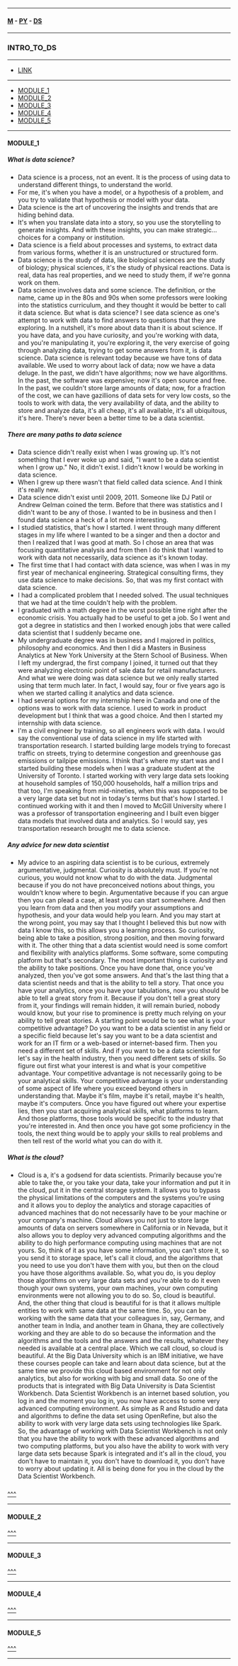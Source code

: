 
---

#### [M](https://github.com/ttltrk/TTT/blob/master/menu.md) - [PY](https://github.com/ttltrk/TTT/blob/master/PY/PY.md) - [DS](https://github.com/ttltrk/TTT/blob/master/PY/PACKAGES/DATA_SCIENCE/DATA_SCIENCE.md)

---

### INTRO_TO_DS

---

* [LINK](#https://courses.cognitiveclass.ai/courses/course-v1:BigDataUniversity+DS0101EN+2016/course/)

---

* [MODULE_1](#MODULE_1)
* [MODULE_2](#MODULE_2)
* [MODULE_3](#MODULE_3)
* [MODULE_4](#MODULE_4)
* [MODULE_5](#MODULE_5)

---

#### MODULE_1

##### What is data science?

- Data science is a process, not an event.
It is the process of using data
to understand different things,
to understand the world.
- For me, it's when you have a model,
or a hypothesis of a problem,
and you try to validate that hypothesis or model
with your data.
- Data science is the art of uncovering
the insights and trends that are hiding behind data.
- It's when you translate data into a story,
so you use the storytelling to generate insights.
And with these insights,
you can make strategic...
choices for a company or institution.
- Data science is a field about processes and systems,
to extract data from various forms,
whether it is an unstructured or structured form.
- Data science is the study of data,
like biological sciences are the study of biology;
physical sciences, it's the study of physical reactions.
Data is real, data has real properties,
and we need to study them,
if we're gonna work on them.
- Data science involves data and some science.
The definition, or the name,
came up in the 80s and 90s when some professors
were looking into the statistics curriculum,
and they thought it would be better to call it data science.
But what is data science?
I see data science as one's attempt to work with data
to find answers to questions that they are exploring.
In a nutshell, it's more about data
than it is about science.
If you have data, and you have curiosity,
and you're working with data,
and you're manipulating it,
you're exploring it,
the very exercise of going through analyzing data,
trying to get some answers from it, is data science.
Data science is relevant today
because we have tons of data available.
We used to worry about lack of data;
now we have a data deluge.
In the past, we didn't have algorithms;
now we have algorithms.
In the past, the software was expensive;
now it's open source and free.
In the past, we couldn't store large amounts of data;
now, for a fraction of the cost,
we can have gazillions of data sets for very low costs,
so the tools to work with data,
the very availability of data,
and the ability to store and analyze data,
it's all cheap, it's all available,
it's all ubiquitous, it's here.
There's never been a better time to be a data scientist.

##### There are many paths to data science

- Data science didn't really exist when I was growing up.
It's not something that I ever woke up
and said, "I want to be a data scientist when I grow up."
No, it didn't exist.
I didn't know I would be working in data science.
- When I grew up there wasn't
that field called data science.
And I think it's really new.
- Data science didn't exist until 2009, 2011.
Someone like DJ Patil or Andrew Gelman coined the term.
Before that there was statistics
and I didn't want to be any of those.
I wanted to be in business and
then I found data science a heck of a lot more interesting.
- I studied statistics, that's how I started.
I went through many different stages
in my life where I wanted to be a singer
and then a doctor and then I realized
that I was good at math.
So I chose an area that was focusing
quantitative analysis and from then
I do think that I wanted to work with data
not necessarily, data science as it's known today.
- The first time that I had contact with data science,
was when I was in my first year of mechanical engineering.
Strategical consulting firms,
they use data science to make decisions.
So, that was my first contact with data science.
- I had a complicated problem that I needed solved.
The usual techniques that we had at the time
couldn't help with the problem.
- I graduated with a math degree in the worst
possible time right after the economic crisis.
You actually had to be useful to get a job.
So I went and got a degree in statistics
and then I worked enough jobs that were
called data scientist that I suddenly became one.
- My undergraduate degree was in business
and I majored in politics, philosophy and economics.
And then I did a Masters in Business Analytics
at New York University at the Stern School of Business.
When I left my undergrad, the first company I joined,
it turned out that they were analyzing
electronic point of sale data for retail manufacturers.
And what we were doing was data science
but we only really started using that term much later.
In fact, I would say, four or five years ago
is when we started calling it analytics and data science.
- I had several options for my internship here in Canada
and one of the options was to work with data science.
I used to work in product development
but I think that was a good choice.
And then I started my internship with data science.
- I'm a civil engineer by training,
so all engineers work with data.
I would say the conventional use of data science
in my life started with transportation research.
I started building large models trying
to forecast traffic on streets,
trying to determine congestion
and greenhouse gas emissions or tailpipe emissions.
I think that's where my start was
and I started building these models when I was
a graduate student at the University of Toronto.
I started working with very large data sets
looking at household samples of 150,000 households,
half a million trips and that too,
I'm speaking from mid-nineties,
when this was supposed to be a very large data set
but not in today's terms but that's how I started.
I continued working with it and then I moved
to McGill University where I was a professor
of transportation engineering and I built
even bigger data models that involved data and analytics.
So I would say, yes transportation research
brought me to data science.

##### Any advice for new data scientist

- My advice to an aspiring data scientist is to be curious,
extremely argumentative,
judgmental.
Curiosity is absolutely must.
If you're not curious,
you would not know what to do with the data.
Judgmental because if you do not have
preconceived notions about things,
you wouldn't know where to begin.
Argumentative because if you can argue
then you can plead a case,
at least you can start somewhere.
And then you learn from data
and then you modify your assumptions and hypothesis,
and your data would help you learn.
And you may start at the wrong point,
you may say that I thought I believed this
but now with data I know this,
so this allows you a learning process.
So curiosity, being able to take a position,
strong position, and then moving forward with it.
The other thing that a data scientist would need is
some comfort and flexibility with analytics platforms.
Some software, some computing platform but that's secondary.
The most important thing is curiosity
and the ability to take positions.
Once you have done that,
once you've analyzed, then you've got some answers.
And that's the last thing that a data scientist needs
and that is the ability to tell a story.
That once you have your analytics,
once you have your tabulations,
now you should be able to tell a great story from it.
Because if you don't tell a great story from it,
your findings will remain hidden,
it will remain buried, nobody would know,
but your rise to prominence is pretty much relying on your
ability to tell great stories.
A starting point would be to see
what is your competitive advantage?
Do you want to be a data scientist in any field
or a specific field because
let's say you want to be a data scientist and work for an
IT firm or a web-based or internet-based firm.
Then you need a different set of skills.
And if you want to be a data scientist for
let's say in the health industry,
then you need different sets of skills.
So figure out first what your interest is
and what is your competitive advantage.
Your competitive advantage is not
necessarily going to be your analytical skills.
Your competitive advantage is your understanding of
some aspect of life where you exceed
beyond others in understanding that.
Maybe it's film, maybe it's retail,
maybe it's health, maybe it's computers.
Once you have figured out where your expertise lies,
then you start acquiring analytical skills,
what platforms to learn.
And those platforms, those tools would be specific to the
industry that you're interested in.
And then once you have got some proficiency in the tools,
the next thing would be to apply your skills to
real problems and then tell rest of the world
what you can do with it.

##### What is the cloud?

- Cloud is a, it's a godsend for data scientists.
Primarily because you're able to take the,
or you take your data, take your information
and put it in the cloud,
put it in the central storage system.
It allows you to bypass the physical limitations
of the computers and the systems you're using
and it allows you to deploy the analytics
and storage capacities of advanced machines
that do not necessarily have to be your machine
or your company's machine.
Cloud allows you not just to store large amounts of data
on servers somewhere in California or in Nevada,
but it also allows you to deploy very advanced
computing algorithms and the ability to do
high performance computing
using machines that are not yours.
So, think of it as you have some information,
you can't store it, so you send it to storage space,
let's call it cloud, and the algorithms that you need to use
you don't have them with you, but then on the cloud
you have those algorithms available.
So, what you do, is you deploy those algorithms
on very large data sets and you're able to do it
even though your own systems, your own machines,
your own computing environments
were not allowing you to do so.
So, cloud is beautiful.
And, the other thing that cloud is beautiful for
is that it allows multiple entities
to work with same data at the same time.
So, you can be working with the same data
that your colleagues in, say, Germany,
and another team in India, and another team in Ghana,
they are collectively working
and they are able to do so because the information
and the algorithms and the tools and the answers
and the results, whatever they needed
is available at a central place.
Which we call cloud, so cloud is beautiful.
At the Big Data University which is an IBM initiative,
we have these courses people can take
and learn about data science,
but at the same time we provide this cloud based environment
for not only analytics,
but also for working with big and small data.
So one of the products that is integrated
with Big Data University is Data Scientist Workbench.
Data Scientist Workbench is an internet based solution,
you log in and the moment you log in,
you now have access to some
very advanced computing environment.
As simple as R and Rstudio and data
and algorithms to define the data set using OpenRefine,
but also the ability to work with very large data sets
using technologies like Spark.
So, the advantage of working with Data Scientist Workbench
is not only that you have the ability to work with
these advanced algorithms and two computing platforms,
but you also have the ability to work with
very large data sets because Spark
is integrated and it's all in the cloud,
you don't have to maintain it,
you don't have to download it,
you don't have to worry about updating it.
All is being done for you in the cloud
by the Data Scientist Workbench.

#####

[^^^](#INTRO_TO_DS)

---

#### MODULE_2

[^^^](#INTRO_TO_DS)

---

#### MODULE_3

[^^^](#INTRO_TO_DS)

---

#### MODULE_4

[^^^](#INTRO_TO_DS)

---

#### MODULE_5

[^^^](#INTRO_TO_DS)

---
